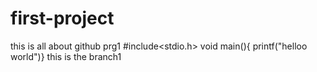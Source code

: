 # first-project
this is all about github
prg1
#include<stdio.h>
void main(){
printf("helloo world")}
this is the branch1
